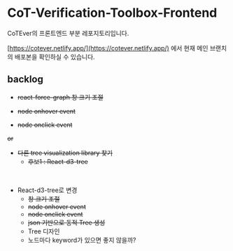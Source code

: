 # CoT-Verification-Toolbox-Frontend

CoTEver의 프론트엔드 부분 레포지토리입니다.

[https://cotever.netlify.app/](https://cotever.netlify.app/) 에서 현재 메인 브랜치의 배포본을 확인하실 수 있습니다.

## backlog

* ~~react-force-graph 창 크기 조절~~

* ~~node onhover event~~

* ~~node onclick event~~

~~or~~

* ~~다른 tree visualization library 찾기~~
    * ~~후보1 : React-d3-tree~~

<br/>

* React-d3-tree로 변경
    * ~~창 크기 조절~~
    * ~~node onhover event~~
    * ~~node onclick event~~
    * ~~json 기반으로 동적 Tree 생성~~
    * Tree 디자인
    * 노드마다 keyword가 있으면 좋지 않을까?